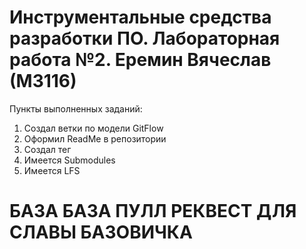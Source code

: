 # Инструментальные средства разработки ПО. Лабораторная работа №2. Еремин Вячеслав (М3116)

Пункты выполненных заданий:
1. Создал ветки по модели GitFlow
2. Оформил ReadMe в репозитории
3. Создал тег
4. Имеется Submodules
5. Имеется LFS

# БАЗА БАЗА ПУЛЛ РЕКВЕСТ ДЛЯ СЛАВЫ БАЗОВИЧКА
